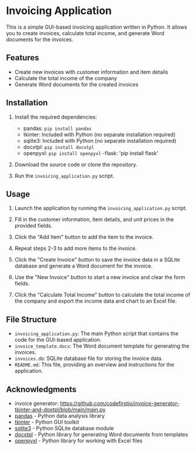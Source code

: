 # Invoicing Application

This is a simple GUI-based invoicing application written in Python. It allows you to create invoices, calculate total income, and generate Word documents for the invoices.

## Features

- Create new invoices with customer information and item details
- Calculate the total income of the company
- Generate Word documents for the created invoices

## Installation

1. Install the required dependencies:
   - pandas: `pip install pandas`
   - tkinter: Included with Python (no separate installation required)
   - sqlite3: Included with Python (no separate installation required)
   - docxtpl: `pip install docxtpl`
   - openpyxl: `pip install openpyxl`
   -flask: 'pip install flask'
2. Download the source code or clone the repository.

3. Run the `invoicing_application.py` script.

## Usage

1. Launch the application by running the `invoicing_application.py` script.

2. Fill in the customer information, item details, and unit prices in the provided fields.

3. Click the "Add Item" button to add the item to the invoice.

4. Repeat steps 2-3 to add more items to the invoice.

5. Click the "Create Invoice" button to save the invoice data in a SQLite database and generate a Word document for the invoice.

6. Use the "New Invoice" button to start a new invoice and clear the form fields.

7. Click the "Calculate Total Income" button to calculate the total income of the company and export the income data and chart to an Excel file.

## File Structure

- `invoicing_application.py`: The main Python script that contains the code for the GUI-based application.
- `invoice_template.docx`: The Word document template for generating the invoices.
- `invoices.db`: SQLite database file for storing the invoice data.
- `README.md`: This file, providing an overview and instructions for the application.



## Acknowledgments

- invoice generator: https://github.com/codefirstio/invoice-generator-tkinter-and-doxtpl/blob/main/main.py
- [pandas](https://pandas.pydata.org/) - Python data analysis library
- [tkinter](https://docs.python.org/3/library/tkinter.html) - Python GUI toolkit
- [sqlite3](https://docs.python.org/3/library/sqlite3.html) - Python SQLite database module
- [docxtpl](https://docxtpl.readthedocs.io/) - Python library for generating Word documents from templates
- [openpyxl](https://openpyxl.readthedocs.io/) - Python library for working with Excel files
